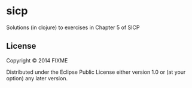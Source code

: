 # sicp

Solutions (in clojure) to exercises in Chapter 5 of SICP

## License

Copyright © 2014 FIXME

Distributed under the Eclipse Public License either version 1.0 or (at
your option) any later version.
